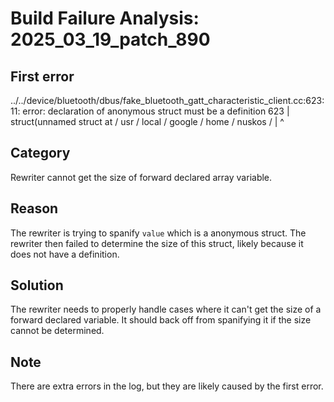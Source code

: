# Build Failure Analysis: 2025_03_19_patch_890

## First error

../../device/bluetooth/dbus/fake_bluetooth_gatt_characteristic_client.cc:623:11: error: declaration of anonymous struct must be a definition
  623 |           struct(unnamed struct at / usr / local / google / home / nuskos /
      |           ^

## Category
Rewriter cannot get the size of forward declared array variable.

## Reason
The rewriter is trying to spanify `value` which is a anonymous struct. The rewriter then failed to determine the size of this struct, likely because it does not have a definition.

## Solution
The rewriter needs to properly handle cases where it can't get the size of a forward declared variable. It should back off from spanifying it if the size cannot be determined.

## Note
There are extra errors in the log, but they are likely caused by the first error.